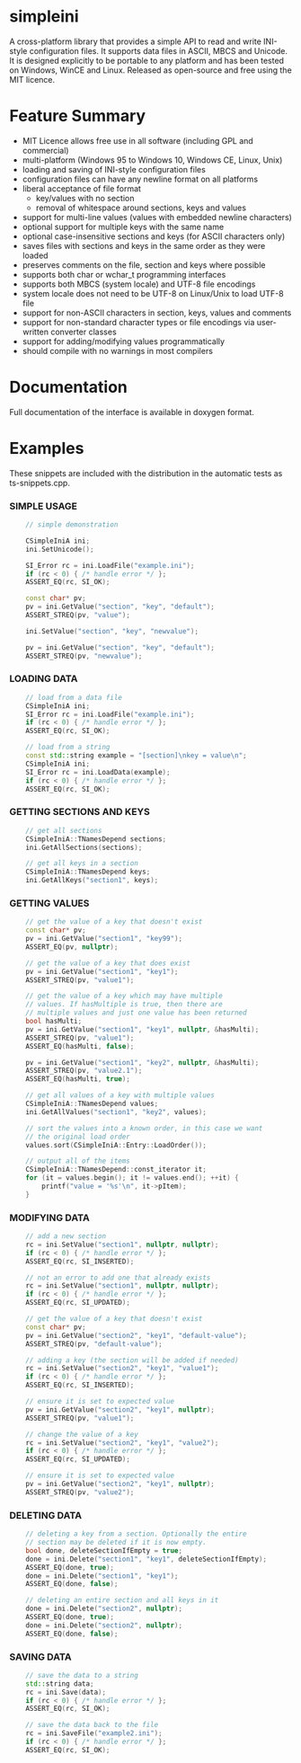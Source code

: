 simpleini
=========
A cross-platform library that provides a simple API to read and write INI-style configuration files. It supports data files in ASCII, MBCS and Unicode. It is designed explicitly to be portable to any platform and has been tested on Windows, WinCE and Linux. Released as open-source and free using the MIT licence.

# Feature Summary

- MIT Licence allows free use in all software (including GPL and commercial)
- multi-platform (Windows 95 to Windows 10, Windows CE, Linux, Unix)
- loading and saving of INI-style configuration files
- configuration files can have any newline format on all platforms
- liberal acceptance of file format
  * key/values with no section
  * removal of whitespace around sections, keys and values
- support for multi-line values (values with embedded newline characters)
- optional support for multiple keys with the same name
- optional case-insensitive sections and keys (for ASCII characters only)
- saves files with sections and keys in the same order as they were loaded
- preserves comments on the file, section and keys where possible
- supports both char or wchar_t programming interfaces
- supports both MBCS (system locale) and UTF-8 file encodings
- system locale does not need to be UTF-8 on Linux/Unix to load UTF-8 file
- support for non-ASCII characters in section, keys, values and comments
- support for non-standard character types or file encodings via user-written converter classes
- support for adding/modifying values programmatically
- should compile with no warnings in most compilers

# Documentation

Full documentation of the interface is available in doxygen format.

# Examples

These snippets are included with the distribution in the automatic tests as ts-snippets.cpp.

### SIMPLE USAGE

```c++
	// simple demonstration

	CSimpleIniA ini;
	ini.SetUnicode();

	SI_Error rc = ini.LoadFile("example.ini");
	if (rc < 0) { /* handle error */ };
	ASSERT_EQ(rc, SI_OK);

	const char* pv;
	pv = ini.GetValue("section", "key", "default");
	ASSERT_STREQ(pv, "value");

	ini.SetValue("section", "key", "newvalue");

	pv = ini.GetValue("section", "key", "default");
	ASSERT_STREQ(pv, "newvalue");
```

### LOADING DATA

```c++
	// load from a data file
	CSimpleIniA ini;
	SI_Error rc = ini.LoadFile("example.ini");
	if (rc < 0) { /* handle error */ };
	ASSERT_EQ(rc, SI_OK);

	// load from a string
	const std::string example = "[section]\nkey = value\n";
	CSimpleIniA ini;
	SI_Error rc = ini.LoadData(example);
	if (rc < 0) { /* handle error */ };
	ASSERT_EQ(rc, SI_OK);
```

### GETTING SECTIONS AND KEYS

```c++
	// get all sections
	CSimpleIniA::TNamesDepend sections;
	ini.GetAllSections(sections);

	// get all keys in a section
	CSimpleIniA::TNamesDepend keys;
	ini.GetAllKeys("section1", keys);
```

### GETTING VALUES

```c++
	// get the value of a key that doesn't exist
	const char* pv;
	pv = ini.GetValue("section1", "key99");
	ASSERT_EQ(pv, nullptr);

	// get the value of a key that does exist
	pv = ini.GetValue("section1", "key1");
	ASSERT_STREQ(pv, "value1");

	// get the value of a key which may have multiple 
	// values. If hasMultiple is true, then there are
	// multiple values and just one value has been returned
	bool hasMulti;
	pv = ini.GetValue("section1", "key1", nullptr, &hasMulti);
	ASSERT_STREQ(pv, "value1");
	ASSERT_EQ(hasMulti, false);

	pv = ini.GetValue("section1", "key2", nullptr, &hasMulti);
	ASSERT_STREQ(pv, "value2.1");
	ASSERT_EQ(hasMulti, true);

	// get all values of a key with multiple values
	CSimpleIniA::TNamesDepend values;
	ini.GetAllValues("section1", "key2", values);

	// sort the values into a known order, in this case we want
	// the original load order
	values.sort(CSimpleIniA::Entry::LoadOrder());

	// output all of the items
	CSimpleIniA::TNamesDepend::const_iterator it;
	for (it = values.begin(); it != values.end(); ++it) {
		printf("value = '%s'\n", it->pItem);
	}
```

### MODIFYING DATA

```c++
	// add a new section 
	rc = ini.SetValue("section1", nullptr, nullptr);
	if (rc < 0) { /* handle error */ };
	ASSERT_EQ(rc, SI_INSERTED); 

	// not an error to add one that already exists
	rc = ini.SetValue("section1", nullptr, nullptr);
	if (rc < 0) { /* handle error */ };
	ASSERT_EQ(rc, SI_UPDATED);

	// get the value of a key that doesn't exist
	const char* pv;
	pv = ini.GetValue("section2", "key1", "default-value");
	ASSERT_STREQ(pv, "default-value");

	// adding a key (the section will be added if needed)
	rc = ini.SetValue("section2", "key1", "value1");
	if (rc < 0) { /* handle error */ };
	ASSERT_EQ(rc, SI_INSERTED);

	// ensure it is set to expected value
	pv = ini.GetValue("section2", "key1", nullptr);
	ASSERT_STREQ(pv, "value1");

	// change the value of a key
	rc = ini.SetValue("section2", "key1", "value2");
	if (rc < 0) { /* handle error */ };
	ASSERT_EQ(rc, SI_UPDATED);

	// ensure it is set to expected value
	pv = ini.GetValue("section2", "key1", nullptr);
	ASSERT_STREQ(pv, "value2");
```

### DELETING DATA

```c++
	// deleting a key from a section. Optionally the entire
	// section may be deleted if it is now empty.
	bool done, deleteSectionIfEmpty = true;
	done = ini.Delete("section1", "key1", deleteSectionIfEmpty);
	ASSERT_EQ(done, true);
	done = ini.Delete("section1", "key1");
	ASSERT_EQ(done, false);

	// deleting an entire section and all keys in it
	done = ini.Delete("section2", nullptr);
	ASSERT_EQ(done, true);
	done = ini.Delete("section2", nullptr);
	ASSERT_EQ(done, false);
```

### SAVING DATA

```c++
	// save the data to a string
	std::string data;
	rc = ini.Save(data);
	if (rc < 0) { /* handle error */ };
	ASSERT_EQ(rc, SI_OK);

	// save the data back to the file
	rc = ini.SaveFile("example2.ini");
	if (rc < 0) { /* handle error */ };
	ASSERT_EQ(rc, SI_OK);
```
